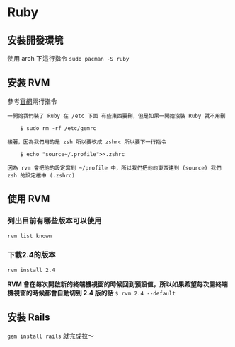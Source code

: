 # Ruby

## 安裝開發環境
使用 arch 下這行指令
`sudo pacman -S ruby`

## 安裝 RVM
參考[官網](https://rvm.io/)兩行指令
```
一開始我們裝了 Ruby 在 /etc 下面 有些東西要刪，但是如果一開始沒裝 Ruby 就不用刪

    $ sudo rm -rf /etc/gemrc

接著，因為我們用的是 zsh 所以要改成 zshrc 所以要下一行指令

    $ echo "source~/.profile">>.zshrc

因為 rvm 會把他的設定寫到 ~/profile 中，所以我們把他的東西連到 (source) 我們 zsh 的設定檔中 (.zshrc)
```

## 使用 RVM
### 列出目前有哪些版本可以使用
`rvm list known `
### 下載2.4的版本
`rvm install 2.4 `

**RVM 會在每次開啟新的終端機視窗的時候回到預設值，所以如果希望每次開終端機視窗的時候都會自動切到 2.4 版的話**
`$ rvm 2.4 --default`

## 安裝 Rails
`gem install rails`
就完成拉～
